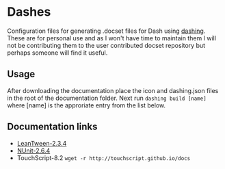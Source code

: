 # Dashes
Configuration files for generating .docset files for Dash using
[dashing](https://github.com/technosophos/dashing). These are for personal use
and as I won't have time to maintain them I will not be contributing them to
the user contributed docset repository but perhaps someone will find it useful.

## Usage
After downloading the documentation place the icon and dashing.json files in
the root of the documentation folder. Next run `dashing build [name]` where
[name] is the approriate entry from the list below.

## Documentation links
* [LeanTween-2.3.4](https://github.com/dentedpixel/LeanTween/archive/Release2.34.zip)
* [NUnit-2.6.4](https://github.com/nunit/nunitv2/releases/download/2.6.4/NUnit-2.6.4-docs.zip)
* TouchScript-8.2 `wget -r http://touchscript.github.io/docs`
